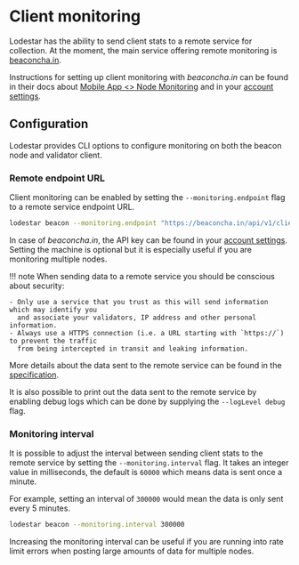 # Client monitoring

Lodestar has the ability to send client stats to a remote service for collection.
At the moment, the main service offering remote monitoring is [beaconcha.in](https://beaconcha.in/).

Instructions for setting up client monitoring with _beaconcha.in_ can be found in their docs about
[Mobile App <> Node Monitoring](https://kb.beaconcha.in/beaconcha.in-explorer/mobile-app-less-than-greater-than-beacon-node)
and in your [account settings](https://beaconcha.in/user/settings#app).

## Configuration

Lodestar provides CLI options to configure monitoring on both the beacon node and validator client.

### Remote endpoint URL

Client monitoring can be enabled by setting the `--monitoring.endpoint` flag to a remote service endpoint URL.

```bash
lodestar beacon --monitoring.endpoint "https://beaconcha.in/api/v1/client/metrics?apikey={apikey}&machine={machineName}"
```

In case of _beaconcha.in_, the API key can be found in your [account settings](https://beaconcha.in/user/settings#api).
Setting the machine is optional but it is especially useful if you are monitoring multiple nodes.

<!-- prettier-ignore-start -->
!!! note
    When sending data to a remote service you should be conscious about security:

    - Only use a service that you trust as this will send information which may identify you
      and associate your validators, IP address and other personal information.
    - Always use a HTTPS connection (i.e. a URL starting with `https://`) to prevent the traffic
      from being intercepted in transit and leaking information.
<!-- prettier-ignore-end -->

More details about the data sent to the remote service can be found in the [specification](https://docs.google.com/document/d/1qPWAVRjPCENlyAjUBwGkHMvz9qLdd_6u9DPZcNxDBpc).

It is also possible to print out the data sent to the remote service by enabling debug logs which can be done by supplying the `--logLevel debug` flag.

### Monitoring interval

It is possible to adjust the interval between sending client stats to the remote service by setting the `--monitoring.interval` flag.
It takes an integer value in milliseconds, the default is `60000` which means data is sent once a minute.

For example, setting an interval of `300000` would mean the data is only sent every 5 minutes.

```bash
lodestar beacon --monitoring.interval 300000
```

Increasing the monitoring interval can be useful if you are running into rate limit errors when posting large amounts of data for multiple nodes.
